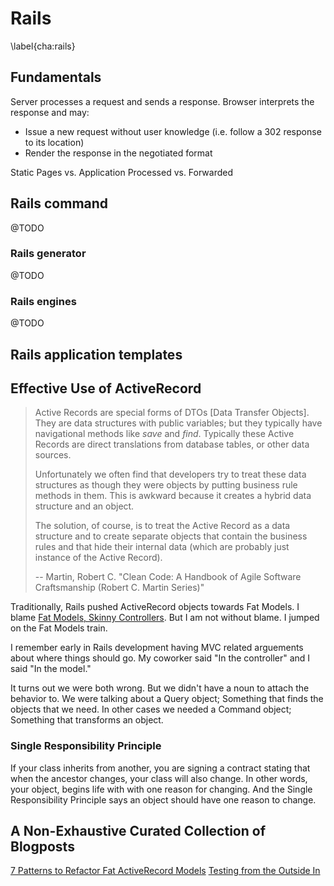 # Rails
\label{cha:rails}

## Fundamentals

Server processes a request and sends a response. Browser interprets the response and may:

* Issue a new request without user knowledge (i.e. follow a 302 response to its location)
* Render the response in the negotiated format

Static Pages vs. Application Processed vs. Forwarded

## Rails command

@TODO

### Rails generator

@TODO

### Rails engines

@TODO

## Rails application templates

## Effective Use of ActiveRecord

> Active Records are special forms of DTOs [Data Transfer Objects]. They are data structures with public variables; but they typically have navigational methods like *save* and *find*. Typically these Active Records are direct translations from database tables, or other data sources.
>
> Unfortunately we often find that developers try to treat these data structures as though they were objects by putting business rule methods in them.
> This is awkward because it creates a hybrid data structure and an object.
>
> The solution, of course, is to treat the Active Record as a data structure and to create separate objects that contain the business rules and that hide their internal data (which are probably just instance of the Active Record).
>
> -- Martin, Robert C. "Clean Code: A Handbook of Agile Software Craftsmanship (Robert C. Martin Series)"

Traditionally, Rails pushed ActiveRecord objects towards Fat Models.
I blame [Fat Models, Skinny Controllers](http://weblog.jamisbuck.org/2006/10/18/skinny-controller-fat-model).
But I am not without blame.
I jumped on the Fat Models train.

I remember early in Rails development having MVC related arguements about where things should go.
My coworker said "In the controller" and I said "In the model."

It turns out we were both wrong.
But we didn't have a noun to attach the behavior to.
We were talking about a Query object; Something that finds the objects that we need.
In other cases we needed a Command object; Something that transforms an object.

### Single Responsibility Principle

If your class inherits from another, you are signing a contract stating that when the ancestor changes, your class will also change.
In other words, your object, begins life with with one reason for changing.
And the Single Responsibility Principle says an object should have one reason to change.

## A Non-Exhaustive Curated Collection of Blogposts

[7 Patterns to Refactor Fat ActiveRecord Models](http://blog.codeclimate.com/blog/2012/10/17/7-ways-to-decompose-fat-activerecord-models/)
[Testing from the Outside In](http://robots.thoughtbot.com/testing-from-the-outsidein)
